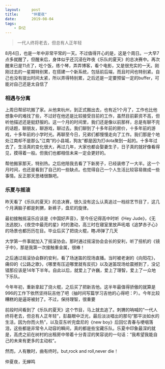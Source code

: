 ```yaml
---
layout:     post
title:      "仲夏夜"
date:       2019-08-04
tags:
    - 杂记
---
```


> 一代人终将老去，但总有人正年轻

8月4日，也是一年中非常平常的一天。不过值得开心的是，这是个周日。一大早7点多就醒了，但醒来后，身体似乎还沉浸在昨夜《乐队的夏天》的总决赛中。再次醒来已是11点了，吃个饭，练个琴，弄弄博客，看个电影，又是很充实的一天。刚刚过去的一星期特别累，在搭建一个新系统，包括前后端，而且时间也特别紧。自己也没有提出时间太紧，所以弄得特别累，之后还是一定要预留一定的buffer，可能对自己还是太自信了

### 相遇与分离

上周日帮邱坑搬了家。从他来杭州，到正式搬出去，也有近1个月了，工作也比他想象中的难找了些，不过好在他还是比较接受目前的工作，虽然目前薪资不高，但听他描述还是挺舒服的。这一个月的时间里，我们还是像以前那样，总是有聊不完的话题，聊朋友，聊游戏，聊过去。我们聊到了十多年前的房价，十多年前的游戏，十多年前的小学时光。再聊至今日，兄弟们都慢慢走向了工作。我们那是个地处江南却不是那么“江南”的小县城，狗友”都是因为打dota聚到一起的。十多年过去了，生活真的变化很大，再过几年，大家也都会娶妻生子，日子真的就好像看得见，摸得着一般。但我们也都相信未来一定会更好的。

帮他搬家那天，特别热。之后他陪我去看了下新房子，已经装修了一大半。这一个月时间，也还是看到了自己的一些缺点。也觉得自己一个人生活比较容易做成一些事情。反正那天思绪很飘吧。

### 乐夏与摇滚

昨天看了《乐队的夏天》的总决赛，很久没有这么认真追过一档综艺节目了，这几个月满脑子都是刺猬，新裤子，盘尼的旋律。

最初接触摇滚乐应该是《中国好声音》，至今任记得高中时听《Hey Jude》，《无法逃脱》，《夜空中最亮的星》时的激动，高三时在寝室里放声吼唱《追梦赤子心》的场景也都历历在目。毕业后买了把烧火棍，瞎JB弹了几天

大学第一件事就加入了摇滚协会。那时通过摇滚协会会长的安利，听了扭机的《镜子中》，那是我第一次接触重金属，很棒！

之后通过摇滚协会群的安利，看了场迷笛的现场直播。当时被老谢的《向阳花》，痛仰的《公路之歌》，《哪里有压迫哪里就有反抗》以及迷笛现场给震撼到了，没记错那应该是14年下半年。自此以后，就爱上了许巍，爱上了理智，爱上了一众地下乐队。

今年年初，重新拿起了烧火棍，之后买了把新吉他。这半年最值得骄傲的就算是996的工作下依然坚持玩吉他了吧（抽时间写篇学习吉他的心得吧：P）。今年比较糟糕的是逼哥被封了。不过，保持理智，很重要

前段时间看到了《乐队的夏天》这个节目，马上就去追了。刺猬的呐喊的“一代人终将老去，但总有人正年轻”，彭磊眼中泛光，最后淡淡唱出的那句“那平淡如水的生活，因为你而火热”，以及亚东听完盘尼的《new boy》后回忆青春与哽咽落泪，这些都是非常令人动容的瞬间，真的都是些宝藏乐队。乐夏中印象最深的就是，高虎之前在树村的出租房中带着十分青涩的笑容说的一句话：“我希望我能自己的未来有更多的主动权”。


然而，人有散时，曲有终时。but,rock and roll,never die！

仲夏夜，无蝉鸣
